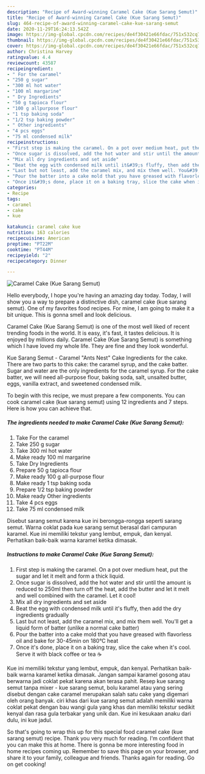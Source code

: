 ```yaml
---
description: "Recipe of Award-winning Caramel Cake (Kue Sarang Semut)"
title: "Recipe of Award-winning Caramel Cake (Kue Sarang Semut)"
slug: 464-recipe-of-award-winning-caramel-cake-kue-sarang-semut
date: 2020-11-29T16:24:13.542Z
image: https://img-global.cpcdn.com/recipes/de4f30421e66fdac/751x532cq70/caramel-cake-kue-sarang-semut-recipe-main-photo.jpg
thumbnail: https://img-global.cpcdn.com/recipes/de4f30421e66fdac/751x532cq70/caramel-cake-kue-sarang-semut-recipe-main-photo.jpg
cover: https://img-global.cpcdn.com/recipes/de4f30421e66fdac/751x532cq70/caramel-cake-kue-sarang-semut-recipe-main-photo.jpg
author: Christina Harvey
ratingvalue: 4.4
reviewcount: 43587
recipeingredient:
- " For the caramel"
- "250 g sugar"
- "300 ml hot water"
- "100 ml margarine"
- " Dry Ingredients"
- "50 g tapioca flour"
- "100 g allpurpose flour"
- "1 tsp baking soda"
- "1/2 tsp baking powder"
- " Other ingredients"
- "4 pcs eggs"
- "75 ml condensed milk"
recipeinstructions:
- "First step is making the caramel. On a pot over medium heat, put the sugar and let it melt and form a thick liquid."
- "Once sugar is dissolved, add the hot water and stir until the amount is reduced to 250ml then turn off the heat, add the butter and let it melt and well combined with the caramel. Let it cool!"
- "Mix all dry ingredients and set aside"
- "Beat the egg with condensed milk until it&#39;s fluffy, then add the dry ingredients gradually"
- "Last but not least, add the caramel mix, and mix them well. You&#39;ll get a liquid form of batter (unlike a normal cake batter)"
- "Pour the batter into a cake mold that you have greased with flavorless oil and bake for 30-45min on 180°C heat"
- "Once it&#39;s done, place it on a baking tray, slice the cake when it&#39;s cool. Serve it with black coffee or tea ☕"
categories:
- Recipe
tags:
- caramel
- cake
- kue

katakunci: caramel cake kue 
nutrition: 163 calories
recipecuisine: American
preptime: "PT22M"
cooktime: "PT44M"
recipeyield: "2"
recipecategory: Dinner

---
```



![Caramel Cake (Kue Sarang Semut)](https://img-global.cpcdn.com/recipes/de4f30421e66fdac/751x532cq70/caramel-cake-kue-sarang-semut-recipe-main-photo.jpg)

Hello everybody, I hope you're having an amazing day today. Today, I will show you a way to prepare a distinctive dish, caramel cake (kue sarang semut). One of my favorites food recipes. For mine, I am going to make it a bit unique. This is gonna smell and look delicious.

Caramel Cake (Kue Sarang Semut) is one of the most well liked of recent trending foods in the world. It is easy, it's fast, it tastes delicious. It is enjoyed by millions daily. Caramel Cake (Kue Sarang Semut) is something which I have loved my whole life. They are fine and they look wonderful.

Kue Sarang Semut - Caramel &#34;Ants Nest&#34; Cake Ingredients for the cake. There are two parts to this cake: the caramel syrup, and the cake batter. Sugar and water are the only ingredients for the caramel syrup. For the cake batter, we will need all-purpose flour, baking soda, salt, unsalted butter, eggs, vanilla extract, and sweetened condensed milk.


To begin with this recipe, we must prepare a few components. You can cook caramel cake (kue sarang semut) using 12 ingredients and 7 steps. Here is how you can achieve that.

<!--inarticleads1-->

##### The ingredients needed to make Caramel Cake (Kue Sarang Semut):

1. Take  For the caramel
1. Take 250 g sugar
1. Take 300 ml hot water
1. Make ready 100 ml margarine
1. Take  Dry Ingredients
1. Prepare 50 g tapioca flour
1. Make ready 100 g all-purpose flour
1. Make ready 1 tsp baking soda
1. Prepare 1/2 tsp baking powder
1. Make ready  Other ingredients
1. Take 4 pcs eggs
1. Take 75 ml condensed milk


Disebut sarang semut karena kue ini berongga-rongga seperti sarang semut. Warna coklat pada kue sarang semut berasal dari campuran karamel. Kue ini memiliki tekstur yang lembut, empuk, dan kenyal. Perhatikan baik-baik warna karamel ketika dimasak. 

<!--inarticleads2-->

##### Instructions to make Caramel Cake (Kue Sarang Semut):

1. First step is making the caramel. On a pot over medium heat, put the sugar and let it melt and form a thick liquid.
1. Once sugar is dissolved, add the hot water and stir until the amount is reduced to 250ml then turn off the heat, add the butter and let it melt and well combined with the caramel. Let it cool!
1. Mix all dry ingredients and set aside
1. Beat the egg with condensed milk until it&#39;s fluffy, then add the dry ingredients gradually
1. Last but not least, add the caramel mix, and mix them well. You&#39;ll get a liquid form of batter (unlike a normal cake batter)
1. Pour the batter into a cake mold that you have greased with flavorless oil and bake for 30-45min on 180°C heat
1. Once it&#39;s done, place it on a baking tray, slice the cake when it&#39;s cool. Serve it with black coffee or tea ☕


Kue ini memiliki tekstur yang lembut, empuk, dan kenyal. Perhatikan baik-baik warna karamel ketika dimasak. Jangan sampai karamel gosong atau berwarna jadi coklat pekat karena akan terasa pahit. Resep kue sarang semut tanpa mixer - kue sarang semut, bolu karamel atau yang sering disebut dengan cake caramel merupakan salah satu cake yang digemari oleh orang banyak. ciri khas dari kue sarang semut adalah memiliki warna coklat pekat dengan bau wangi gula yang khas dan memiliki tekstur sedikit kenyal dan rasa gula terbakar yang unik dan. Kue ini kesukaan anaku dari dulu, ini kue jadul. 

So that's going to wrap this up for this special food caramel cake (kue sarang semut) recipe. Thank you very much for reading. I'm confident that you can make this at home. There is gonna be more interesting food in home recipes coming up. Remember to save this page on your browser, and share it to your family, colleague and friends. Thanks again for reading. Go on get cooking!
